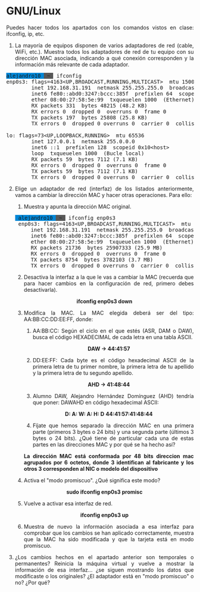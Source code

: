 <div align="justify">

# GNU/Linux

Puedes hacer todos los apartados con los comandos vistos en clase: ifconfig, ip, etc.

1. La mayoría de equipos disponen de varios adaptadores de red (cable, WiFi, etc.). Muestra todos los adaptadores de red de tu equipo con su dirección MAC asociada, indicando a qué conexión corresponden y la información más relevante de cada adaptador.

<pre><span style="background-color:#0087D7">alejandro10 </span><span style="background-color:#585858"><font color="#0087D7"></font></span><span style="background-color:#585858"> ~ </span><font color="#585858"></font> ifconfig
enp0s3: flags=4163&lt;UP,BROADCAST,RUNNING,MULTICAST&gt;  mtu 1500
        inet 192.168.31.191  netmask 255.255.255.0  broadcast 192.168.31.255
        inet6 fe80::abd0:3247:bccc:385f  prefixlen 64  scopeid 0x20&lt;link&gt;
        ether 08:00:27:58:5e:99  txqueuelen 1000  (Ethernet)
        RX packets 331  bytes 48215 (48.2 KB)
        RX errors 0  dropped 0  overruns 0  frame 0
        TX packets 197  bytes 25808 (25.8 KB)
        TX errors 0  dropped 0 overruns 0  carrier 0  collisions 0

lo: flags=73&lt;UP,LOOPBACK,RUNNING&gt;  mtu 65536
        inet 127.0.0.1  netmask 255.0.0.0
        inet6 ::1  prefixlen 128  scopeid 0x10&lt;host&gt;
        loop  txqueuelen 1000  (Bucle local)
        RX packets 59  bytes 7112 (7.1 KB)
        RX errors 0  dropped 0  overruns 0  frame 0
        TX packets 59  bytes 7112 (7.1 KB)
        TX errors 0  dropped 0 overruns 0  carrier 0  collisions 0</pre>

2. Elige un adaptador de red (interfaz) de los listados anteriormente, vamos a cambiar la dirección MAC y hacer otras operaciones. Para ello:

    1. Muestra y apunta la dirección MAC original.

    <pre><span style="background-color:#0087D7"> alejandro10 </span><span style="background-color:#585858"><font color="#0087D7"></font></span><span style="background-color:#585858"> ~ </span><font color="#585858"></font> ifconfig enp0s3
    enp0s3: flags=4163&lt;UP,BROADCAST,RUNNING,MULTICAST&gt;  mtu 1500
        inet 192.168.31.191  netmask 255.255.255.0  broadcast 192.168.31.255
        inet6 fe80::abd0:3247:bccc:385f  prefixlen 64  scopeid 0x20&lt;link&gt;
        ether 08:00:27:58:5e:99  txqueuelen 1000  (Ethernet)
        RX packets 21736  bytes 25907333 (25.9 MB)
        RX errors 0  dropped 0  overruns 0  frame 0
        TX packets 8754  bytes 3782103 (3.7 MB)
        TX errors 0  dropped 0 overruns 0  carrier 0  collisions 0</pre>

    2.  Desactiva la interfaz a la que le vas a cambiar la MAC (recuerda que para hacer cambios en la configuración de red, primero debes desactivarla).
    <div align="center">

    **ifconfig enp0s3 down**
    </div>

    3. Modifica la MAC. La MAC elegida deberá ser del tipo: AA:BB:CC:DD:EE:FF, donde:

        1. AA:BB:CC: Según el ciclo en el que estés (ASR, DAM o DAW), busca el código HEXADECIMAL de cada letra en una tabla ASCII.

        <div align="center">

        **DAW -> 44:41:57**
        </div>

        2. DD:EE:FF: Cada byte es el código hexadecimal ASCII de la primera letra de tu primer nombre, la primera letra de tu apellido y la primera letra de tu segundo apellido.
        <div align="center">

        **AHD -> 41:48:44**
        </div>

        3. Alumno DAW, Alejandro Hernández Domínguez (AHD)  tendría que poner: DAWAHD en código hexadecimal ASCII:
        <div align="center">

        **D: A: W: A: H: D**
        **44:41:57:41:48:44**
        </div>
        
        4. Fíjate que hemos separado la dirección MAC en una primera parte (primeros 3 bytes o 24 bits) y una segunda parte (últimos 3 bytes o 24 bits). ¿Qué tiene de particular cada una de estas partes en las direcciones MAC y por qué se ha hecho así?

        <p>

        __La dirección MAC está conformada por 48 bits direccion mac agrupados por 6 octetos, donde 3 identifican al fabricante y los otros 3 corresponden al NIC o modelo del dispositivo__
        </p>

    4. Activa el "modo promiscuo". ¿Qué significa este modo?

    <div align="center">

    **sudo ifconfig enp0s3 promisc**
    </div>

    5. Vuelve a activar esa interfaz de red.
    <div align="center">

    **ifconfig enp0s3 up**
    </div>
    
    6. Muestra de nuevo la información asociada a esa interfaz para comprobar que los cambios se han aplicado correctamente, muestra que la MAC ha sido modificada y que la tarjeta está en modo promiscuo.
 
3. ¿Los cambios hechos en el apartado anterior son temporales o permanentes? Reinicia la máquina virtual y vuelve a mostrar la información de esa interfaz... ¿se siguen mostrando los datos que modificaste o los originales? ¿El adaptador está en "modo promiscuo" o no? ¿Por qué? 

</div>